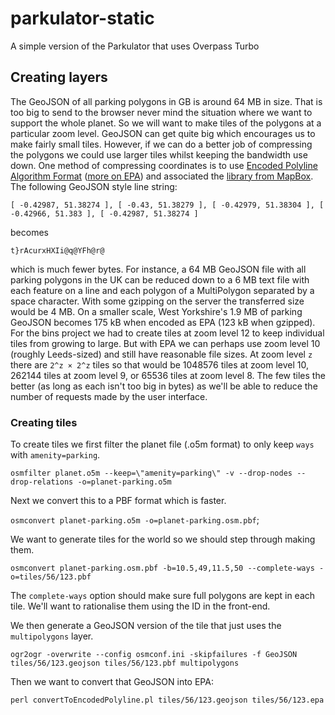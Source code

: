 # parkulator-static

A simple version of the Parkulator that uses Overpass Turbo

## Creating layers

The GeoJSON of all parking polygons in GB is around 64 MB in size. That is too big to send to the browser never mind the situation where we want to support the whole planet. So we will want to make tiles of the polygons at a particular zoom level. GeoJSON can get quite big which encourages us to make fairly small tiles. However, if we can do a better job of compressing the polygons we could use larger tiles whilst keeping the bandwidth use down. One method of compressing coordinates is to use [Encoded Polyline Algorithm Format](https://developers.google.com/maps/documentation/utilities/polylinealgorithm?csw=1) ([more on EPA](https://pkuwwt.github.io/programming/2020-03-11-encoded-polyline-algorithm/)) and associated the [library from MapBox](https://github.com/mapbox/polyline). The following GeoJSON style line string:

```
[ -0.42987, 51.38274 ], [ -0.43, 51.38279 ], [ -0.42979, 51.38304 ], [ -0.42966, 51.383 ], [ -0.42987, 51.38274 ]
```

becomes

```
t}rAcurxHXIi@q@YFh@r@
```

which is much fewer bytes. For instance, a 64 MB GeoJSON file with all parking polygons in the UK can be reduced down to a 6 MB text file with each feature on a line and each polygon of a MultiPolygon separated by a space character. With some gzipping on the server the transferred size would be 4 MB. On a smaller scale, West Yorkshire's 1.9 MB of parking GeoJSON becomes 175 kB when encoded as EPA (123 kB when gzipped). For the bins project we had to create tiles at zoom level 12 to keep individual tiles from growing to large. But with EPA we can perhaps use zoom level 10 (roughly Leeds-sized) and still have reasonable file sizes. At zoom level `z` there are `2^z × 2^z` tiles so that would be 1048576 tiles at zoom level 10, 262144 tiles at zoom level 9, or 65536 tiles at zoom level 8. The few tiles the better (as long as each isn't too big in bytes) as we'll be able to reduce the number of requests made by the user interface.

### Creating tiles

To create tiles we first filter the planet file (.o5m format) to only keep `ways` with `amenity=parking`.

`osmfilter planet.o5m --keep=\"amenity=parking\" -v --drop-nodes --drop-relations -o=planet-parking.o5m`

Next we convert this to a PBF format which is faster.

`osmconvert planet-parking.o5m -o=planet-parking.osm.pbf`;

We want to generate tiles for the world so we should step through making them.

`osmconvert planet-parking.osm.pbf -b=10.5,49,11.5,50 --complete-ways -o=tiles/56/123.pbf`

The `complete-ways` option should make sure full polygons are kept in each tile. We'll want to rationalise them using the ID in the front-end.

We then generate a GeoJSON version of the tile that just uses the `multipolygons` layer.

`ogr2ogr -overwrite --config osmconf.ini -skipfailures -f GeoJSON tiles/56/123.geojson tiles/56/123.pbf multipolygons`

Then we want to convert that GeoJSON into EPA:

`perl convertToEncodedPolyline.pl tiles/56/123.geojson tiles/56/123.epa`
